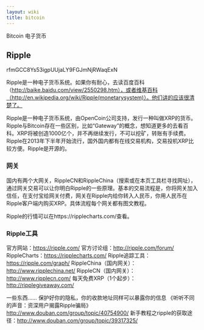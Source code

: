 ```yaml
---
layout: wiki
title: bitcoin
---
```


Bitcoin 电子货币

## Ripple
rfmGCC8Ys53igpUUjaLY9FGJmNjRWaqExN

Ripple是一种电子货币系统。如果你有耐心，去读百度百科（http://baike.baidu.com/view/2550298.htm），或者维基百科（http://en.wikipedia.org/wiki/Ripple(monetarysystem)）。他们讲的应该很清楚了。

Ripple是一种电子货币系统，由OpenCoin公司支持，发行一种叫做XRP的货币。Ripple与Bitcoin存在一些区别，比如“Gateway”的概念，想知道更多的去看百科。XRP将被创造1000亿个，并不再继续发行，不可以挖矿，转账有手续费。Ripple在2013年下半年开始流行，国外国内都有在线交易机构，交易投机XRP比较方便。Ripple是开源的。

### 网关

国内有两个大网关，RippleCN和RippleChina（搜索或在本页工具栏寻找网址），通过网关交易可以让你明白Ripple的一些原理。基本的交易流程是，你将网关加入信任，在支付宝给网关付费，网关在Ripple内给你转入人民币，你用人民币在Ripple客户端内购买XRP。具体流程每个网关都有图文教程。


Ripple的行情可以在https://ripplecharts.com/查看。

### Ripple工具
官方网站：https://ripple.com/
官方讨论组：http://ripple.com/forum/
RippleCharts：https://ripplecharts.com/
Ripple追踪工具：https://ripple.com/graph/
RippleChina（国内网关）：http://www.ripplechina.net/
RippleCN（国内网关）：http://www.ripplecn.com/
每天免费XRP（1个起步）：http://ripplegiveaway.com/

一些东西……
保护好你的隐私，你的收款地址同样可以暴露你的信息
《听听不同的声音：资深用户揭露Ripple骗局》http://www.douban.com/group/topic/40754900/
新手教程之ripple的获取途径：http://www.douban.com/group/topic/39317325/